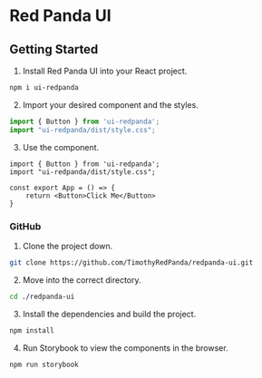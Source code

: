# Red Panda UI

## Getting Started

1) Install Red Panda UI into your React project.

```bash
npm i ui-redpanda
```
2) Import your desired component and the styles.

```typescript
import { Button } from 'ui-redpanda';
import "ui-redpanda/dist/style.css";
```
3) Use the component.

```tsx
import { Button } from 'ui-redpanda';
import "ui-redpanda/dist/style.css";

const export App = () => {
    return <Button>Click Me</Button>
}
```

### GitHub

1) Clone the project down.

```bash
git clone https://github.com/TimothyRedPanda/redpanda-ui.git
```
2) Move into the correct directory.

```bash
cd ./redpanda-ui
```
3) Install the dependencies and build the project.

```bash
npm install
```
4) Run Storybook to view the components in the browser.

```bash
npm run storybook
```